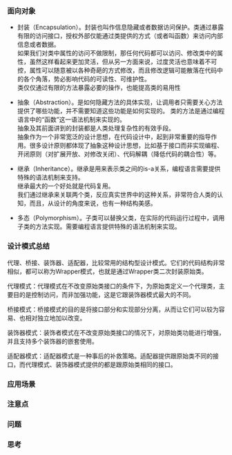 ### 面向对象   
- 封装（Encapsulation）。封装也叫作信息隐藏或者数据访问保护。类通过暴露有限的访问接口，授权外部仅能通过类提供的方式（或者叫函数）来访问内部信息或者数据。    
  如果我们对类中属性的访问不做限制，那任何代码都可以访问、修改类中的属性，虽然这样看起来更加灵活，但从另一方面来说，过度灵活也意味着不可控，属性可以随意被以各种奇葩的方式修改，而且修改逻辑可能散落在代码中的各个角落，势必影响代码的可读性、可维护性。   
  类仅仅通过有限的方法暴露必要的操作，也能提高类的易用性     

- 抽象（Abstraction）。是如何隐藏方法的具体实现，让调用者只需要关心方法提供了哪些功能，并不需要知道这些功能是如何实现的。
  类的方法是通过编程语言中的“函数”这一语法机制来实现的。  
  抽象及其前面讲到的封装都是人类处理复杂性的有效手段。   
  抽象作为一个非常宽泛的设计思想，在代码设计中，起到非常重要的指导作用。很多设计原则都体现了抽象这种设计思想，比如基于接口而非实现编程、开闭原则（对扩展开放、对修改关闭）、代码解耦（降低代码的耦合性）等。    
  
- 继承（Inheritance）。继承是用来表示类之间的is-a关系，编程语言需要提供特殊的语法机制来支持。  
  继承最大的一个好处就是代码复用。   
  我们通过继承来关联两个类，反应真实世界中的这种关系，非常符合人类的认知，而且，从设计的角度来说，也有一种结构美感。  
  
- 多态（Polymorphism）。子类可以替换父类，在实际的代码运行过程中，调用子类的方法实现。需要编程语言提供特殊的语法机制来实现。






### 设计模式总结
代理、桥接、装饰器、适配器，比较常用的结构型设计模式。它们的代码结构非常相似，都可以称为Wrapper模式，也就是通过Wrapper类二次封装原始类。   

代理模式：代理模式在不改变原始类接口的条件下，为原始类定义一个代理类，主要目的是控制访问，而非加强功能，这是它跟装饰器模式最大的不同。  

桥接模式：桥接模式的目的是将接口部分和实现部分分离，从而让它们可以较为容易、也相对独立地加以改变。  

装饰器模式：装饰者模式在不改变原始类接口的情况下，对原始类功能进行增强，并且支持多个装饰器的嵌套使用。   

适配器模式：适配器模式是一种事后的补救策略。适配器提供跟原始类不同的接口，而代理模式、装饰器模式提供的都是跟原始类相同的接口。   

### 应用场景 
### 注意点

### 问题

### 思考
